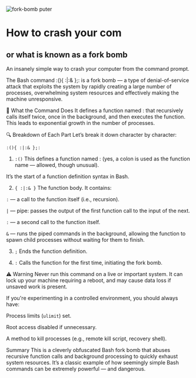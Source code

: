 ![fork-bomb](https://github.com/user-attachments/assets/44919028-de6e-422c-9042-6e0933211cf1)
puter
# How to crash your com
## or what is known as a fork bomb

An insanely simple way to crash your computer from the command prompt.

The Bash command :(){ :|:& };: is a fork bomb — a type of denial-of-service attack that exploits the system by rapidly creating a large number of processes, overwhelming system resources and effectively making the machine unresponsive.

🧨 What the Command Does
It defines a function named : that recursively calls itself twice, once in the background, and then executes the function. This leads to exponential growth in the number of processes.

🔍 Breakdown of Each Part
Let’s break it down character by character:
```
:(){ :|:& };:
```
1. ```:()```
This defines a function named : (yes, a colon is used as the function name — allowed, though unusual).

It’s the start of a function definition syntax in Bash.


2. ```{ :|:& }```
The function body. It contains:

```:``` — a call to the function itself (i.e., recursion).

```|``` — pipe: passes the output of the first function call to the input of the next.

```:``` — a second call to the function itself.

```&``` — runs the piped commands in the background, allowing the function to spawn child processes without waiting for them to finish.

3. ```;```
Ends the function definition.

4. ```:```
Calls the function for the first time, initiating the fork bomb.

⚠️ Warning
Never run this command on a live or important system. It can lock up your machine requiring a reboot, and may cause data loss if unsaved work is present.

If you're experimenting in a controlled environment, you should always have:

Process limits (```ulimit```) set.

Root access disabled if unnecessary.

A method to kill processes (e.g., remote kill script, recovery shell).

Summary
This is a cleverly obfuscated Bash fork bomb that abuses recursive function calls and background processing to quickly exhaust system resources. It’s a classic example of how seemingly simple Bash commands can be extremely powerful — and dangerous.

